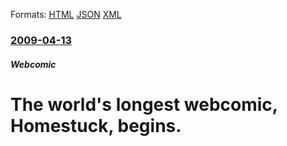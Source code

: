 
Formats: [HTML](/news/2009/04/13/the-world-s-longest-webcomic-homestuck-begins.html)  [JSON](/news/2009/04/13/the-world-s-longest-webcomic-homestuck-begins.json)  [XML](/news/2009/04/13/the-world-s-longest-webcomic-homestuck-begins.xml)  

### [2009-04-13](/news/2009/04/13/index.md)

##### Webcomic
#  The world's longest webcomic, Homestuck, begins.



